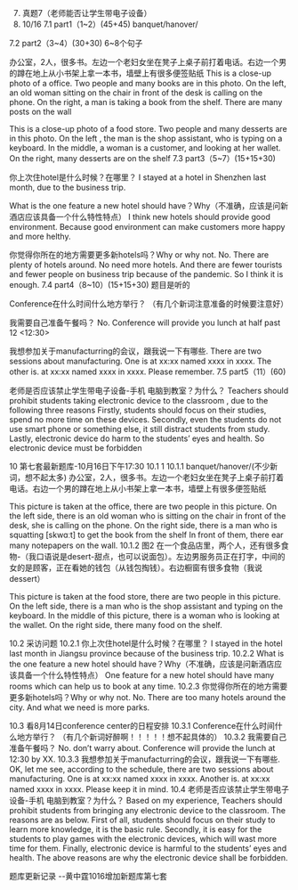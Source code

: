 
7.	真题7（老师能否让学生带电子设备）
2021. 10/16
7.1	part1（1~2）(45+45)
banquet/hanover/
 
 
7.2	part2（3~4）(30+30) 6~8个句子
 
办公室，2人，很多书。左边一个老妇女坐在凳子上桌子前打着电话。右边一个男的蹲在地上从小书架上拿一本书，墙壁上有很多便签贴纸
This is a close-up photo of a office. Two people and many books are in this photo. 
On the left, an old woman sitting on the chair in front of the desk is calling on the phone. On the right, a man is taking a book from the shelf. There are many posts on the wall
 
This is a close-up photo of a food store.  Two people and many desserts are in this photo. 
On the left , the man is the shop assistant, who is typing on a keyboard. 
In the middle, a woman is a customer, and looking at her wallet.
On the right, many desserts are on the shelf
7.3	part3（5~7）(15+15+30)
 
你上次住hotel是什么时候？在哪里？
I stayed at a hotel in Shenzhen last month, due to the business trip.

 
What is the one feature a new hotel should have？Why（不准确，应该是问新酒店应该具备一个什么特性特点）
I think new hotels should provide good environment. 
Because good environment can make customers more happy and more helthy.

 
你觉得你所在的地方需要更多新hotels吗？Why or why not.
No. There are plenty of hotels around. No need more hotels. And there are fewer tourists and fewer people on business trip because of the pandemic. So I think it is enough.
7.4	part4（8~10）(15+15+30) 题目是听的
 
Conference在什么时间什么地方举行？
（有几个新词注意准备的时候要注意好）

我需要自己准备午餐吗？
No. Conference will provide you lunch at half past 12 <12:30>

我想参加关于manufacturring的会议，跟我说一下有哪些.
There are two sessions about manufacturing. 
One is at xx:xx named xxxx  in xxxx. 
The other is. at xx:xx named xxxx  in xxxx.
Please remember.
7.5	part5（11）(60)
 
老师是否应该禁止学生带电子设备-手机 电脑到教室？为什么？
Teachers should prohibit students taking electronic device to the classroom , due to the following three reasons
Firstly, students should focus on their studies, spend no more time on these devices. 
Secondly, even the students do not use smart phone or something else, it still distract students from study. 
Lastly, electronic device do harm to the students’ eyes and health.
So electronic device must be forbidden






10	第七套最新题库-10月16日下午17:30
10.1	1
10.1.1	banquet/hanover/(不少新词，想不起太多)
办公室，2人，很多书。左边一个老妇女坐在凳子上桌子前打着电话。右边一个男的蹲在地上从小书架上拿一本书，墙壁上有很多便签贴纸
 
This picture is taken at the office, there are two people in this picture.
On the left side, there is an old woman who is sitting on the chair in front of the desk, she is calling on the phone.
On the right side, there is a man who is squatting [skwɑːt] to get the book from the shelf 
In front of them, there ear many notepapers on the wall. 
10.1.2	图2
在一个食品店里，两个人，还有很多食物-（我口语说是desert-甜点，也可以说面包）。左边男服务员正在打字，中间的女的是顾客，正在看她的钱包（从钱包掏钱）。右边橱窗有很多食物（我说dessert）
 
This picture is taken at the food store, there are two people in this picture.
On the left side, there is a man who is the shop assistant and typing on the keyboard.
In the middle of this picture, there is a woman who is looking at the wallet.
On the right side, there many food on the shelf.

10.2	采访问题
10.2.1	你上次住hotel是什么时候？在哪里？
I stayed in the hotel last month in Jiangsu province because of the business trip.
10.2.2	What is the one feature a new hotel should have？Why（不准确，应该是问新酒店应该具备一个什么特性特点）
One feature for a new hotel should have many rooms which can help us to book at any time.
10.2.3	你觉得你所在的地方需要更多新hotels吗？Why or why not.
No. There are too many hotels around the city. And what we need is more parks.

10.3	看8月14日conference center的日程安排
10.3.1	Conference在什么时间什么地方举行？
（有几个新词好醉啊！！！！！想不起具体的）
10.3.2	我需要自己准备午餐吗？
No. don’t warry about. Conference will provide the lunch at 12:30 by XX.
10.3.3	我想参加关于manufacturring的会议，跟我说一下有哪些.
OK, let me see, according to the schedule, there are two sessions about manufacturing. One is at xx:xx named xxxx  in xxxx. Another is. at xx:xx named xxxx  in xxxx. Please keep it in mind.
10.4	老师是否应该禁止学生带电子设备-手机 电脑到教室？为什么？
Based on my experience, Teachers should prohibit students from bringing any electronic device to the classroom. The reasons are as below.
First of all, students should focus on their study to learn more knowledge, it is the basic rule. 
Secondly, it is easy for the students to play games with the electronic devices, which will wast more time for them.
Finally, electronic device is harmful to the students’ eyes and health.
The above reasons are why the electronic device shall be forbidden.

题库更新记录
--黄中霆1016增加新题库第七套

